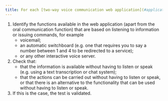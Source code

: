 ```yaml
---
title: For each [two-way voice communication web application](#application-web-de-communication-orale-bidirectionnelle) that has [voice-based services](#fonctionnalites-vocales), can these be used without the need to listen or speak?
---
```


1.	Identify the functions available in the web application (apart from the oral communication function) that are based on listening to information or issuing commands, for example 
	- voicemail;
	- an automatic switchboard (e.g. one that requires you to say a number between 1 and 4 to be redirected to a service);
	- or any other interactive voice server.
2.	Check that: 
	- that the information is available without having to listen or speak (e.g. using a text transcription or chat system);
	- that the actions can be carried out without having to listen or speak, or that there is an alternative to the functionality that can be used without having to listen or speak.
3.	If this is the case, the test is validated.
